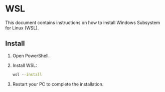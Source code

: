 # WSL

This document contains instructions on how to install Windows Subsystem for Linux (WSL).

## Install

1. Open PowerShell.

1. Install WSL:

    ```cmd
    wsl --install
    ```

1. Restart your PC to complete the installation.

